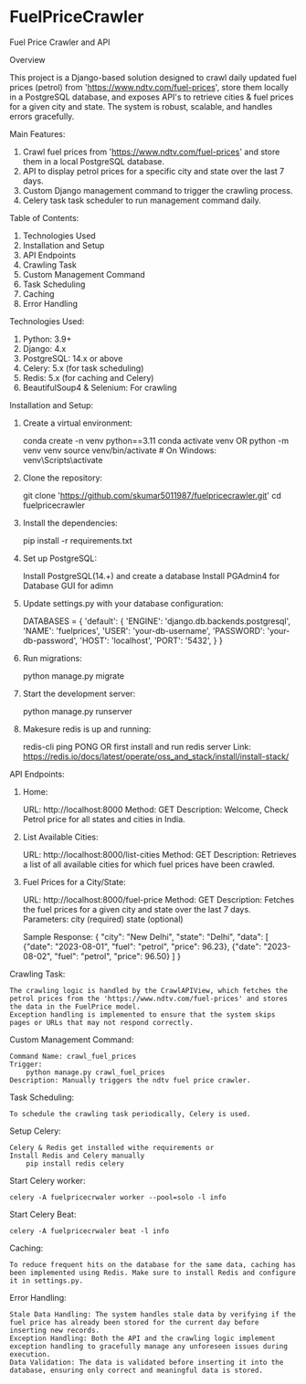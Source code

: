 # FuelPriceCrawler
 Fuel Price Crawler and API



Overview

This project is a Django-based solution designed to crawl daily updated fuel prices (petrol) from 'https://www.ndtv.com/fuel-prices', store them locally in a PostgreSQL database, and exposes API's to retrieve cities & fuel prices for a given city and state. The system is robust, scalable, and handles errors gracefully.



Main Features:

1. Crawl fuel prices from 'https://www.ndtv.com/fuel-prices' and store them in a local PostgreSQL database.
2. API to display petrol prices for a specific city and state over the last 7 days.
3. Custom Django management command to trigger the crawling process.
4. Celery task task scheduler to run management command daily.



Table of Contents:

1. Technologies Used
2. Installation and Setup
3. API Endpoints
4. Crawling Task
5. Custom Management Command
6. Task Scheduling
7. Caching
8. Error Handling



Technologies Used:

1. Python: 3.9+
2. Django: 4.x
3. PostgreSQL: 14.x or above
4. Celery: 5.x (for task scheduling)
5. Redis: 5.x (for caching and Celery)
7. BeautifulSoup4 & Selenium: For crawling



Installation and Setup:

1. Create a virtual environment:

    conda create -n venv python==3.11
    conda activate venv
    OR
    python -m venv venv
    source venv/bin/activate # On Windows: venv\Scripts\activate



2. Clone the repository:

    git clone 'https://github.com/skumar5011987/fuelpricecrawler.git'
    cd fuelpricecrawler



3. Install the dependencies:

    pip install -r requirements.txt



4. Set up PostgreSQL:

    Install PostgreSQL(14.+) and create a database
    Install PGAdmin4 for Database GUI for adimn



5. Update settings.py with your database configuration:

    DATABASES = {
        'default': {
            'ENGINE': 'django.db.backends.postgresql',
            'NAME': 'fuelprices',
            'USER': 'your-db-username',
            'PASSWORD': 'your-db-password',
            'HOST': 'localhost',
            'PORT': '5432',
        }
    }



6. Run migrations:

    python manage.py migrate



7. Start the development server:

    python manage.py runserver



8. Makesure redis is up and running:

    redis-cli ping
    PONG
    OR
    first install and run redis server
    Link: https://redis.io/docs/latest/operate/oss_and_stack/install/install-stack/



API Endpoints:

1. Home:

    URL: http://localhost:8000
    Method: GET
    Description: Welcome, Check Petrol price for all states and cities in India.



2. List Available Cities:

    URL: http://localhost:8000/list-cities
    Method: GET
    Description: Retrieves a list of all available cities for which fuel prices have been crawled.



3. Fuel Prices for a City/State:

    URL: http://localhost:8000/fuel-price
    Method: GET
    Description: Fetches the fuel prices for a given city and state over the last 7 days.
    Parameters:
        city (required)
        state (optional)
    
    Sample Response:
    {
    "city": "New Delhi",
    "state": "Delhi",
    "data": [
            {"date": "2023-08-01", "fuel": "petrol", "price": 96.23},
            {"date": "2023-08-02", "fuel": "petrol", "price": 96.50}
        ]
    }



Crawling Task:

    The crawling logic is handled by the CrawlAPIView, which fetches the petrol prices from the 'https://www.ndtv.com/fuel-prices' and stores the data in the FuelPrice model.
    Exception handling is implemented to ensure that the system skips pages or URLs that may not respond correctly.



Custom Management Command:

    Command Name: crawl_fuel_prices
    Trigger:
        python manage.py crawl_fuel_prices
    Description: Manually triggers the ndtv fuel price crawler.



Task Scheduling:

    To schedule the crawling task periodically, Celery is used.



Setup Celery:

    Celery & Redis get installed withe requirements or 
    Install Redis and Celery manually
        pip install redis celery



Start Celery worker:

    celery -A fuelpricecrwaler worker --pool=solo -l info



Start Celery Beat:

    celery -A fuelpricecrwaler beat -l info



Caching:

    To reduce frequent hits on the database for the same data, caching has been implemented using Redis. Make sure to install Redis and configure it in settings.py.



Error Handling:

    Stale Data Handling: The system handles stale data by verifying if the fuel price has already been stored for the current day before inserting new records.
    Exception Handling: Both the API and the crawling logic implement exception handling to gracefully manage any unforeseen issues during execution.
    Data Validation: The data is validated before inserting it into the database, ensuring only correct and meaningful data is stored.